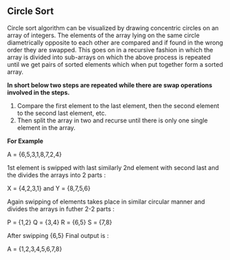 ## Circle Sort

Circle sort algorithm can be visualized by drawing concentric circles on an array of integers. The elements of the array lying on the same circle diametrically opposite to each other are compared and if found in the wrong order they are swapped. This goes on in a recursive fashion in which the array is divided into sub-arrays on which the above process is repeated until we get pairs of sorted elements which when put together form a sorted array.

**In short below two steps are repeated while there are swap operations involved in the steps.**

1. Compare the first element to the last element, then the second element to the second last element, etc.
2. Then split the array in two and recurse until there is only one single element in the array.

**For Example**

A = {6,5,3,1,8,7,2,4}

1st element is swipped with last similarly 2nd element with second last and the divides the arrays into 2 parts :

X = {4,2,3,1}      and       Y = {8,7,5,6}

Again swipping of elements takes place in similar circular manner and divides the arrays in futher 2-2 parts :

P = {1,2}  Q = {3,4}   R = {6,5}   S = {7,8}

After swipping {6,5} Final output is :

A = {1,2,3,4,5,6,7,8}
